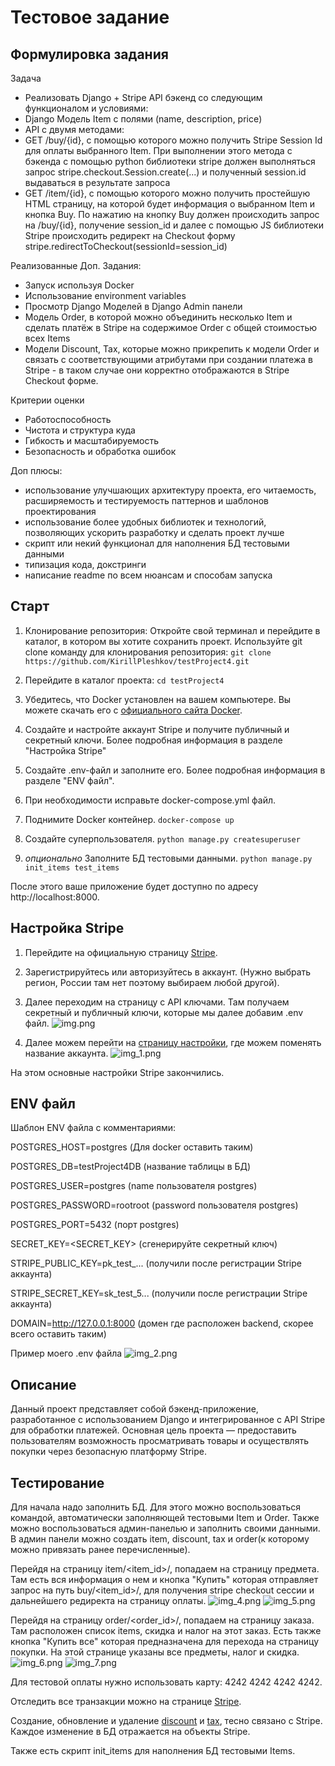 # Тестовое задание

## Формулировка задания

Задача
- Реализовать Django + Stripe API бэкенд со следующим функционалом и условиями:
- Django Модель Item с полями (name, description, price)
- API с двумя методами:
- GET /buy/{id}, c помощью которого можно получить Stripe Session Id для оплаты выбранного Item. При выполнении этого метода c бэкенда с помощью python библиотеки stripe должен выполняться запрос stripe.checkout.Session.create(...) и полученный session.id выдаваться в результате запроса
- GET /item/{id}, c помощью которого можно получить простейшую HTML страницу, на которой будет информация о выбранном Item и кнопка Buy. По нажатию на кнопку Buy должен происходить запрос на /buy/{id}, получение session_id и далее с помощью JS библиотеки Stripe происходить редирект на Checkout форму stripe.redirectToCheckout(sessionId=session_id)

Реализованные Доп. Задания: 
- Запуск используя Docker
- Использование environment variables
- Просмотр Django Моделей в Django Admin панели
- Модель Order, в которой можно объединить несколько Item и сделать платёж в Stripe на содержимое Order c общей стоимостью всех Items
- Модели Discount, Tax, которые можно прикрепить к модели Order и связать с соответствующими атрибутами при создании платежа в Stripe - в таком случае они корректно отображаются в Stripe Checkout форме.

Критерии оценки
- Работоспособность
- Чистота и структура куда
- Гибкость и масштабируемость
- Безопасность и обработка ошибок

Доп плюсы:
- использование улучшающих архитектуру проекта, его читаемость, расширяемость и тестируемость паттернов и шаблонов проектирования
- использование более удобных библиотек и технологий, позволяющих ускорить разработку и сделать проект лучше
- скрипт или некий функционал для наполнения БД тестовыми данными
- типизация кода, докстринги
- написание readme по всем нюансам и способам запуска

## Старт

1. Клонирование репозитория: Откройте свой терминал и перейдите в каталог, в котором вы хотите сохранить проект. Используйте git clone команду для клонирования репозитория:
```git clone https://github.com/KirillPleshkov/testProject4.git```

2. Перейдите в каталог проекта:
```cd testProject4```

3. Убедитесь, что Docker установлен на вашем компьютере. Вы можете скачать его с [официального сайта Docker](https://www.docker.com/get-started/).

4. Создайте и настройте аккаунт Stripe и получите публичный и секретный ключи. Более подробная информация в разделе "Настройка Stripe"

5. Создайте .env-файл и заполните его. Более подробная информация в разделе "ENV файл".

6. При необходимости исправьте docker-compose.yml файл.

7. Поднимите Docker контейнер.
```docker-compose up```

8. Создайте суперпользователя.
```python manage.py createsuperuser```

9. *опционально* Заполните БД тестовыми данными.
```python manage.py init_items test_items```

После этого ваше приложение будет доступно по адресу http://localhost:8000.

## Настройка Stripe

1. Перейдите на официальную страницу [Stripe](https://stripe.com/).

2. Зарегистрируйтесь или авторизуйтесь в аккаунт. (Нужно выбрать регион, России там нет поэтому выбираем любой другой).

3. Далее переходим на страницу с API ключами. Там получаем секретный и публичный ключи, которые мы далее добавим .env файл. 
![img.png](readme_media/img.png)
4. Далее можем перейти на [страницу настройки](https://dashboard.stripe.com/test/settings/account), где можем поменять название аккаунта.
![img_1.png](readme_media/img_1.png)

На этом основные настройки Stripe закончились.

## ENV файл

Шаблон ENV файла с комментариями:

POSTGRES_HOST=postgres (Для docker оставить таким)

POSTGRES_DB=testProject4DB (название таблицы в БД)

POSTGRES_USER=postgres (name пользователя postgres)

POSTGRES_PASSWORD=rootroot (password пользователя postgres)

POSTGRES_PORT=5432 (порт postgres)

SECRET_KEY=<SECRET_KEY> (сгенерируйте секретный ключ)

STRIPE_PUBLIC_KEY=pk_test_... (получили после регистрации Stripe аккаунта)

STRIPE_SECRET_KEY=sk_test_5... (получили после регистрации Stripe аккаунта)

DOMAIN=http://127.0.0.1:8000 (домен где расположен backend, скорее всего оставить таким)

Пример моего .env файла
![img_2.png](readme_media/img_2.png)

## Описание

Данный проект представляет собой бэкенд-приложение, разработанное с использованием Django и интегрированное с API Stripe для обработки платежей. 
Основная цель проекта — предоставить пользователям возможность просматривать товары и осуществлять покупки через безопасную платформу Stripe.

## Тестирование

Для начала надо заполнить БД. Для этого можно воспользоваться командой, автоматически заполняющей тестовыми Item и Order.
Также можно воспользоваться админ-панелью и заполнить своими данными. В админ панели можно создать item, discount, tax и order(к которому можно привязать ранее перечисленные).


Перейдя на страницу item/<item_id>/, попадаем на страницу предмета. 
Там есть вся информация о нем и кнопка "Купить" которая отправляет запрос на путь buy/<item_id>/, для получения stripe checkout сессии и дальнейшего редиректа на страницу оплаты.
![img_4.png](readme_media/img_4.png)
![img_5.png](readme_media/img_5.png)

Перейдя на страницу order/<order_id>/, попадаем на страницу заказа.
Там расположен список items, скидка и налог на этот заказ. Есть также кнопка "Купить все" которая предназначена для перехода на страницу покупки. 
На этой странице указаны все предметы, налог и скидка.
![img_6.png](readme_media/img_6.png)
![img_7.png](readme_media/img_7.png)

Для тестовой оплаты нужно использовать карту: 4242 4242 4242 4242.

Отследить все транзакции можно на странице [Stripe](https://dashboard.stripe.com/test/payments).

Создание, обновление и удаление [discount](https://dashboard.stripe.com/test/coupons) и [tax](https://dashboard.stripe.com/test/tax-rates), тесно связано с Stripe.
Каждое изменение в БД отражается на объекты Stripe.

Также есть скрипт init_items для наполнения БД тестовыми Items.
